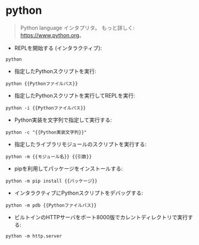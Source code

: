 # python

> Python language インタプリタ。
> もっと詳しく: <https://www.python.org>。

- REPLを開始する (インタラクティブ):

`python`

- 指定したPythonスクリプトを実行:

`python {{Pythonファイルパス}}`

- 指定したPythonスクリプトを実行してREPLを実行:

`python -i {{Pythonファイルパス}}`

- Python実装を文字列で指定して実行する:

`python -c "{{Python実装文字列}}"`

- 指定したライブラリモジュールのスクリプトを実行する:

`python -m {{モジュール名}} {{引数}}`

- pipを利用してパッケージをインストールする:

`python -m pip install {{パッケージ}}`

- インタラクティブにPythonスクリプトをデバッグする:

`python -m pdb {{Pythonファイルパス}}`

- ビルトインのHTTPサーバをポート8000版でカレントディレクトリで実行する:

`python -m http.server`
